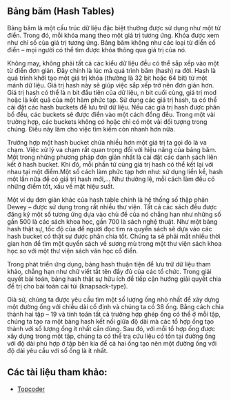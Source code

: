 ## Bảng băm (Hash Tables)

Bảng băm là một cấu trúc dữ liệu đặc biệt thường được sử dụng như một từ điển. Trong đó, mỗi khóa mang theo một giá trị tương ứng. Khóa được xem như chỉ số của giá trị tương ứng. Bảng băm không như các loại từ điển cổ điển – mọi người có thể tìm được khóa thông qua giá trị của nó.

Không may, không phải tất cả các kiểu dữ liệu đều có thể sắp xếp vào một từ điển đơn giản. Đây chính là lúc mà quá trình băm (hash) ra đời. Hash là quá trình khởi tạo một giá trị khóa (thường là 32 bit hoặc 64 bit) từ một mảnh dữ liệu. Giá trị hash này sẽ giúp việc sắp xếp trở nên đơn giản hơn. Giá trị hash có thể là n bit đầu tiên của dữ liệu, n bit cuối cùng, giá trị mod hoặc là kết quả của một hàm phức tạp. Sử dụng các giá trị hash, ta có thể cài đặt các hash buckets để lưu trữ dữ liệu. Nếu các giá trị hash được phân bố đều, các buckets sẽ được điền vào một cách đồng đều. Trong một vài trường hợp, các buckets không có hoặc chỉ có một vài đối tượng trong chúng. Điều này làm cho việc tìm kiếm còn nhanh hơn nữa.

Trường hợp một hash bucket chứa nhiều hơn một giá trị ta gọi đó là va chạm. Việc xử lý  va chạm rất quan trọng đối với hiệu năng của bảng băm. Một trong những phương pháp đơn giản nhất là cài đặt các danh sách liên kết ở hash bucket. Khi đó, mỗi phần tử cùng giá trị hash có thể kết lại với nhau tại một điểm.Một số cách làm phức tạp hơn như: sử dụng liền kề, hash một lần nữa để có giá trị hash mới,… Như thường lệ, mỗi cách làm đều có những điểm tốt, xấu về mặt hiệu suất.

Một ví dụ đơn giản khác của hash table chính là hệ thống số thập phân Dewey – được sử dụng trong rất nhiều thư viện. Tất cả các sách đều được đăng ký một số tương ứng dựa vào chủ đề của nó chẳng hạn như những số gần 500 là các sách khoa học, gần 700 là sách nghệ thuật. Như một bảng hash thật sự, tốc độ của để người đọc tìm ra quyển sách sẽ dựa vào các hash bucket có thật sự được phân chia tốt. Chúng ta sẽ phải mất nhiều thời gian hơn để tìm một quyển sách về sương mù trong một thư viện sách khoa học so với một thư viện sách văn học cổ điển.

Trong phát triển ứng dụng, bảng hash thuận tiện để lưu trữ dữ liệu tham khảo, chẳng hạn như chữ viết tắt tên đầy đủ của các tổ chức. Trong giải quyết bài toán, bảng hash thật sự hữu ích để tiếp cận hướng giải quyết chia để trị cho bài toán cái túi (knapsack-type).

Giả sử, chúng ta được yêu cầu tìm một số lượng ống nhỏ nhất để xây dựng một đường ống với chiều dài cố định và chúng ta có 38 ống. Bằng cách chia thành hai tập – 19 và tính toán tất cả trường hợp ghép ống có thể ở mỗi tập, chúng ta tạo ra một bảng hash kết nối giữa độ dài mà các tổ hợp ống tạo thành với số lượng ống ít nhất cần dùng. Sau đó, với mỗi tổ hợp ống được xây dựng trong một tập, chúng ta có thể tra cứu liệu có tồn tại đường ống với độ dài phù hợp ở tập bên kia để cả hai ống tạo nên một đường ống với độ dài yêu cầu với số ống là ít nhất.

## Các tài liệu tham khảo:

- [Topcoder](https://www.topcoder.com/community/data-science/data-science-tutorials/data-structures/)
